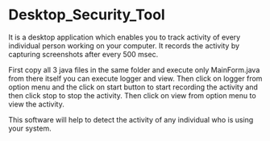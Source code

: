 # Desktop_Security_Tool
It is a desktop application which enables you to track activity of every individual person working on your computer. It records the activity by capturing screenshots after every 500 msec.

First copy all 3 java files in the same folder and execute only MainForm.java from there itself you can execute logger and view.
Then click on logger from option menu and the click on start button to start recording the activity and then click stop to stop the activity. 
Then click on view from option menu to view the activity.

This software will help to detect the activity of any individual who is using your system.
